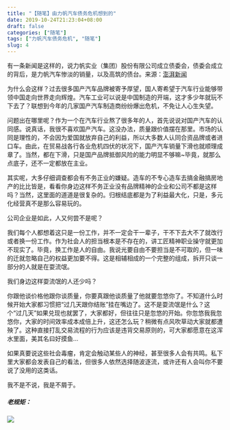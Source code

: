 ```yaml
---
title: "【随笔】由力帆汽车债务危机想到的"
date: 2019-10-24T21:23:04+08:00
draft: false
categories: ["随笔"]
tags: ["力帆汽车债务危机", "随笔"]
slug: 4
---
```


有一条新闻是这样的，说力帆实业（集团）股份有限公司成立债委会，债委会成立的背后，是力帆汽车惨淡的销量，以及高筑的债台。来源：[澎湃新闻](https://www.thepaper.cn/newsDetail_forward_4733636)

为什么会这样？过去很多国产汽车品牌被寄予厚望，国人寄希望于汽车行业能够带领中国走向世界走向辉煌。汽车工业可以说是中国制造的开端，这才多少年就玩不下去了？联想到今年的几家国产汽车制造商纷纷爆出危机，不免让人心生失望。

问题出在哪里呢？作为一个在汽车行业熬了很多年的人，首先说说对国产汽车的认同感。说真话，我很不喜欢国产汽车。这没办法，质量跟价值摆在那里。市场的认同是理性的，不会因为爱国就放弃自己的利益，所以大多数人认同合资品牌或者进口车。由此，在贸易战各行各业危机四伏的状况下，国产汽车销量下滑也就顺理成章了。当然，都在下滑，只是国产品牌抵御风险的能力明显不够嘛~毕竟，就那么点底子，还不一定都放在主业。

其实呢，大多仔细调查都会有不务正业的嫌疑。造车的不专心造车去搞金融搞房地产的比比皆是，看看你身边这样不务正业没有品牌精神的企业和公司不都是这样吗？当然，这里面的道道是很复杂的。归根结底都是为了利益最大化，只是，多元化经营真不是那么容易玩的。

公司企业是如此，人又何尝不是呢？

我们每个人都想着这只是一份工作，并不一定会干一辈子，干不下去大不了就改行或者换一份工作。作为社会人的担当根本是不存在的，讲工匠精神职业操守就更加不现实了。毕竟，换工作是人的自由。我说光要自由不要担当是不可取的，但一味的迁就忽略自己的权益更加要不得。这是相辅相成的一个完整的组成，拆开只谈一部分的人就是在耍流氓。

我们身边这样耍流氓的人还少吗？

你跟他谈价格他跟你谈质量，你要真跟他谈质量了他就要忽悠你了。不知道什么时候开始大家都习惯把“过几天跟你结账”挂在嘴边了。这不是耍流氓是什么？这个“过几天”如果兑现也就罢了，大家都好，但往往只是忽悠的开始。你忽悠我我忽悠你，大家的时间效率成本成倍上升，这还怎么玩？稍微有点风吹草动大家就都遭殃了。这种直接打乱交易流程的行为应该是违背交易原则的，可大家都愿意在这浑水里面，美其名曰好摸鱼...

如果真要说这些社会毒瘤，肯定会触动某些人的神经，甚至很多人会有共鸣。私下里大家都会发表自己的看法，但很多人依然选择随波逐流，或许还有人会叫你不要说了没用的这类话。

我不是不说，我是不屑于。

##### 老规矩：

![](https://img.1078503.org/imgs/2019/10/78e7f831b46f9009.jpg)